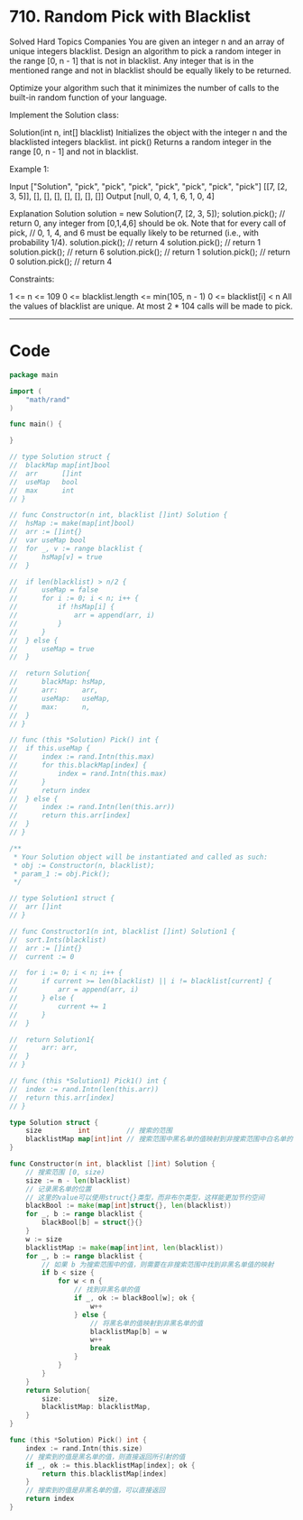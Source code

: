# 710. Random Pick with Blacklist
Solved
Hard
Topics
Companies
You are given an integer n and an array of unique integers blacklist. Design an algorithm to pick a random integer in the range [0, n - 1] that is not in blacklist. Any integer that is in the mentioned range and not in blacklist should be equally likely to be returned.

Optimize your algorithm such that it minimizes the number of calls to the built-in random function of your language.

Implement the Solution class:

Solution(int n, int[] blacklist) Initializes the object with the integer n and the blacklisted integers blacklist.
int pick() Returns a random integer in the range [0, n - 1] and not in blacklist.
 

Example 1:

Input
["Solution", "pick", "pick", "pick", "pick", "pick", "pick", "pick"]
[[7, [2, 3, 5]], [], [], [], [], [], [], []]
Output
[null, 0, 4, 1, 6, 1, 0, 4]

Explanation
Solution solution = new Solution(7, [2, 3, 5]);
solution.pick(); // return 0, any integer from [0,1,4,6] should be ok. Note that for every call of pick,
                 // 0, 1, 4, and 6 must be equally likely to be returned (i.e., with probability 1/4).
solution.pick(); // return 4
solution.pick(); // return 1
solution.pick(); // return 6
solution.pick(); // return 1
solution.pick(); // return 0
solution.pick(); // return 4
 

Constraints:

1 <= n <= 109
0 <= blacklist.length <= min(105, n - 1)
0 <= blacklist[i] < n
All the values of blacklist are unique.
At most 2 * 104 calls will be made to pick.

---

# Code
```go
package main

import (
	"math/rand"
)

func main() {

}

// type Solution struct {
// 	blackMap map[int]bool
// 	arr      []int
// 	useMap   bool
// 	max      int
// }

// func Constructor(n int, blacklist []int) Solution {
// 	hsMap := make(map[int]bool)
// 	arr := []int{}
// 	var useMap bool
// 	for _, v := range blacklist {
// 		hsMap[v] = true
// 	}

// 	if len(blacklist) > n/2 {
// 		useMap = false
// 		for i := 0; i < n; i++ {
// 			if !hsMap[i] {
// 				arr = append(arr, i)
// 			}
// 		}
// 	} else {
// 		useMap = true
// 	}

// 	return Solution{
// 		blackMap: hsMap,
// 		arr:      arr,
// 		useMap:   useMap,
// 		max:      n,
// 	}
// }

// func (this *Solution) Pick() int {
// 	if this.useMap {
// 		index := rand.Intn(this.max)
// 		for this.blackMap[index] {
// 			index = rand.Intn(this.max)
// 		}
// 		return index
// 	} else {
// 		index := rand.Intn(len(this.arr))
// 		return this.arr[index]
// 	}
// }

/**
 * Your Solution object will be instantiated and called as such:
 * obj := Constructor(n, blacklist);
 * param_1 := obj.Pick();
 */

// type Solution1 struct {
// 	arr []int
// }

// func Constructor1(n int, blacklist []int) Solution1 {
// 	sort.Ints(blacklist)
// 	arr := []int{}
// 	current := 0

// 	for i := 0; i < n; i++ {
// 		if current >= len(blacklist) || i != blacklist[current] {
// 			arr = append(arr, i)
// 		} else {
// 			current += 1
// 		}
// 	}

// 	return Solution1{
// 		arr: arr,
// 	}
// }

// func (this *Solution1) Pick1() int {
// 	index := rand.Intn(len(this.arr))
// 	return this.arr[index]
// }

type Solution struct {
	size         int         // 搜索的范围
	blacklistMap map[int]int // 搜索范围中黑名单的值映射到非搜索范围中白名单的值
}

func Constructor(n int, blacklist []int) Solution {
	// 搜索范围 [0, size)
	size := n - len(blacklist)
	// 记录黑名单的位置
	// 这里的value可以使用struct{}类型，而非布尔类型，这样能更加节约空间
	blackBool := make(map[int]struct{}, len(blacklist))
	for _, b := range blacklist {
		blackBool[b] = struct{}{}
	}
	w := size
	blacklistMap := make(map[int]int, len(blacklist))
	for _, b := range blacklist {
		// 如果 b 为搜索范围中的值，则需要在非搜索范围中找到非黑名单值的映射
		if b < size {
			for w < n {
				// 找到非黑名单的值
				if _, ok := blackBool[w]; ok {
					w++
				} else {
					// 将黑名单的值映射到非黑名单的值
					blacklistMap[b] = w
					w++
					break
				}
			}
		}
	}
	return Solution{
		size:         size,
		blacklistMap: blacklistMap,
	}
}

func (this *Solution) Pick() int {
	index := rand.Intn(this.size)
	// 搜索到的值是黑名单的值，则直接返回所引射的值
	if _, ok := this.blacklistMap[index]; ok {
		return this.blacklistMap[index]
	}
	// 搜索到的值是非黑名单的值，可以直接返回
	return index
}
```